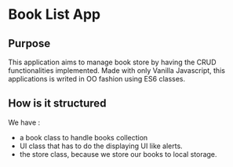 # Book List App

## Purpose
This application aims to manage book store by having the CRUD functionalities implemented. 
Made with only Vanilla Javascript, this applications is writed in OO fashion using ES6 classes. 


## How is it structured
We have : 
* a book class to handle books collection
* UI class that has to do the displaying UI like alerts.
* the store class, because we store our books to local storage.